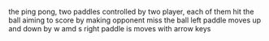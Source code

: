 the ping pong, two paddles controlled by two player, each of them hit the ball aiming to score by making opponent miss the ball
left paddle moves up and down by w amd s 
right paddle is moves with arrow keys
